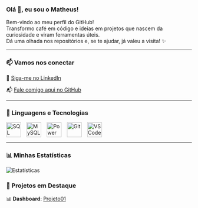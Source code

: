 ### Olá 👋, eu sou o Matheus!
Bem-vindo ao meu perfil do GitHub!  
Transformo café em código e ideias em projetos que nascem da curiosidade e viram ferramentas úteis.  
Dá uma olhada nos repositórios e, se te ajudar, já valeu a visita! ✨

<hr/>

### 📫 Vamos nos conectar

💼 [Siga-me no LinkedIn](https://www.linkedin.com/in/matmarquuezin)  

📬 [Fale comigo aqui no GitHub](https://github.com/matheusmarquezinhub)  

<hr/>

### 🤖 Linguagens e Tecnologias

<div style="display: flex; flex-wrap: wrap; gap: 15px;">
    <img 
        alt="SQL Server" 
        title="SQL Server" 
        width="40px" 
        src="https://cdn.jsdelivr.net/gh/devicons/devicon@latest/icons/azuresqldatabase/azuresqldatabase-original.svg"/>
    <img 
        alt="MySQL" 
        title="MySQL" 
        width="40px" 
        src="https://cdn.jsdelivr.net/gh/devicons/devicon/icons/mysql/mysql-original.svg"/>
    <img 
        alt="Power BI" 
        title="Power BI" 
        width="40px" 
        src="https://img.icons8.com/?size=100&id=3sGOUDo9nJ4k&format=png&color=000000"/>
    <img 
        alt="Git" 
        title="Git" 
        width="40px" 
        src="https://cdn.jsdelivr.net/gh/devicons/devicon@latest/icons/github/github-original.svg"/>
    <img 
        alt="VS Code" 
        title="VS Code" 
        width="40px" 
        src="https://cdn.jsdelivr.net/gh/devicons/devicon/icons/vscode/vscode-original.svg"/>
</div>

<hr/>

### 📊 Minhas Estatísticas

![Estatísticas](https://github-readme-stats.vercel.app/api?username=matheusmarquezinhub&show_icons=true&theme=dark)


### 🎯 Projetos em Destaque

📊 **Dashboard**: [Projeto01](https://app.powerbi.com/view?r=eyJrIjoiMmJiMjI5ODktMjQxNi00Yzc3LWI0OTYtYjg1NjI0YzliZWRiIiwidCI6IjA0NWZiZjVjLTBjMzItNDdhMy1hYWI2LThlZjE3MGVlODY5MSJ9)
